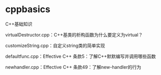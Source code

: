 # cppbasics
C++基础知识

virtualDestructor.cpp：C++基类的析构函数为什么要定义为virtual？

customizeString.cpp：自定义string类的简单实现

defaultfunc.cpp：Effective C++ 条款5：了解C++默默编写并调用哪些函数

newhandler.cpp：Effective C++ 条款49：了解new-handler的行为
